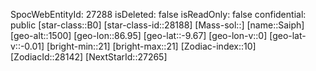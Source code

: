 ﻿---
location: [-9.67,86.95,1500]
type: Station
tags:
- astro/Star

---
SpocWebEntityId: 27288
isDeleted: false
isReadOnly: false
confidential: public
[star-class::B0]
[star-class-id::28188]
[Mass-sol::]
[name::Saiph]
[geo-alt::1500]
[geo-lon::86.95]
[geo-lat::-9.67]
[geo-lon-v::0]
[geo-lat-v::-0.01]
[bright-min::21]
[bright-max::21]
[Zodiac-index::10]
[ZodiacId::28142]
[NextStarId::27265]

